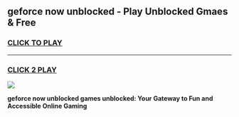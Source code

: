 
## geforce now unblocked - Play Unblocked Gmaes & Free
<h3>
<a href="https://news.freeplayer.one?title=geforce_now_unblocked&ref=23F">CLICK TO PLAY</a></h3>
<hr>

<h3>
<a href="https://news.freeplayer.one?title=geforce_now_unblocked&ref=23F">CLICK 2 PLAY</a>
  
</h3>

<a href="https://news.freeplayer.one?title=geforce_now_unblocked&ref=23F/"><img src="https://clearcache.store/games.png"></a>


**geforce now unblocked games unblocked: Your Gateway to Fun and Accessible Online Gaming**
